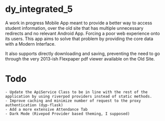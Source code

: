 # dy_integrated_5

A work in progress Mobile App meant to provide a better way to access student information, over the old site
that has multiple unnecessary redirects and no relevant Android App. Forcing a poor web experience onto its users.
This app aims to solve that problem by providing the core data with a Modern Interface. 

It also supports directly downloading and saving, preventing the need to go through the very 2013-ish Flexpaper
pdf viewer available on the Old Site.


# Todo
    - Update the ApiService Class to be in line with the rest of the application by using riverpod providers instead of static methods.     
    - Improve caching and minimize number of request to the proxy authentication (dyp-flask)
    - Add a more extensive Attendance Tab 
    - Dark Mode (Rivepod Provider based theming, I supposed) 

